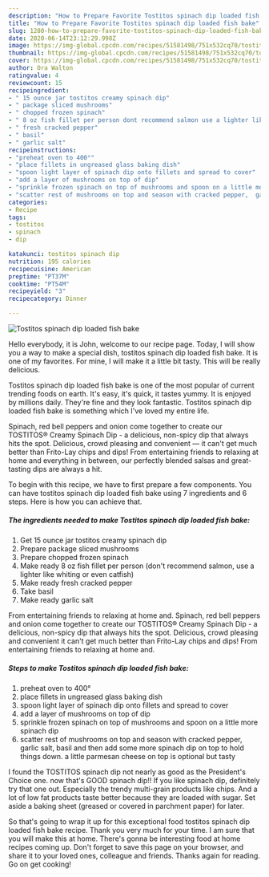 ```yaml
---
description: "How to Prepare Favorite Tostitos spinach dip loaded fish bake"
title: "How to Prepare Favorite Tostitos spinach dip loaded fish bake"
slug: 1280-how-to-prepare-favorite-tostitos-spinach-dip-loaded-fish-bake
date: 2020-06-14T23:12:29.998Z
image: https://img-global.cpcdn.com/recipes/51581498/751x532cq70/tostitos-spinach-dip-loaded-fish-bake-recipe-main-photo.jpg
thumbnail: https://img-global.cpcdn.com/recipes/51581498/751x532cq70/tostitos-spinach-dip-loaded-fish-bake-recipe-main-photo.jpg
cover: https://img-global.cpcdn.com/recipes/51581498/751x532cq70/tostitos-spinach-dip-loaded-fish-bake-recipe-main-photo.jpg
author: Ora Walton
ratingvalue: 4
reviewcount: 15
recipeingredient:
- " 15 ounce jar tostitos creamy spinach dip"
- " package sliced mushrooms"
- " chopped frozen spinach"
- " 8 oz fish fillet per person dont recommend salmon use a lighter like whiting or even catfish"
- " fresh cracked pepper"
- " basil"
- " garlic salt"
recipeinstructions:
- "preheat oven to 400°"
- "place fillets in ungreased glass baking dish"
- "spoon light layer of spinach dip onto fillets and spread to cover"
- "add a layer of mushrooms on top of dip"
- "sprinkle frozen spinach on top of mushrooms and spoon on a little more spinach dip"
- "scatter rest of mushrooms on top and season with cracked pepper,  garlic salt, basil and then add some more spinach dip on top to hold things down. a little parmesan cheese on top is optional but tasty"
categories:
- Recipe
tags:
- tostitos
- spinach
- dip

katakunci: tostitos spinach dip 
nutrition: 195 calories
recipecuisine: American
preptime: "PT37M"
cooktime: "PT54M"
recipeyield: "3"
recipecategory: Dinner

---
```



![Tostitos spinach dip loaded fish bake](https://img-global.cpcdn.com/recipes/51581498/751x532cq70/tostitos-spinach-dip-loaded-fish-bake-recipe-main-photo.jpg)

Hello everybody, it is John, welcome to our recipe page. Today, I will show you a way to make a special dish, tostitos spinach dip loaded fish bake. It is one of my favorites. For mine, I will make it a little bit tasty. This will be really delicious.

Tostitos spinach dip loaded fish bake is one of the most popular of current trending foods on earth. It's easy, it's quick, it tastes yummy. It is enjoyed by millions daily. They're fine and they look fantastic. Tostitos spinach dip loaded fish bake is something which I've loved my entire life.

Spinach, red bell peppers and onion come together to create our TOSTITOS® Creamy Spinach Dip - a delicious, non-spicy dip that always hits the spot. Delicious, crowd pleasing and convenient — it can&#39;t get much better than Frito-Lay chips and dips! From entertaining friends to relaxing at home and everything in between, our perfectly blended salsas and great-tasting dips are always a hit.


To begin with this recipe, we have to first prepare a few components. You can have tostitos spinach dip loaded fish bake using 7 ingredients and 6 steps. Here is how you can achieve that.

<!--inarticleads1-->

##### The ingredients needed to make Tostitos spinach dip loaded fish bake:

1. Get  15 ounce jar tostitos creamy spinach dip
1. Prepare  package sliced mushrooms
1. Prepare  chopped frozen spinach
1. Make ready  8 oz fish fillet per person (don&#39;t recommend salmon, use a lighter like whiting or even catfish)
1. Make ready  fresh cracked pepper
1. Take  basil
1. Make ready  garlic salt


From entertaining friends to relaxing at home and. Spinach, red bell peppers and onion come together to create our TOSTITOS® Creamy Spinach Dip - a delicious, non-spicy dip that always hits the spot. Delicious, crowd pleasing and convenient it can&#39;t get much better than Frito-Lay chips and dips! From entertaining friends to relaxing at home and. 

<!--inarticleads2-->

##### Steps to make Tostitos spinach dip loaded fish bake:

1. preheat oven to 400°
1. place fillets in ungreased glass baking dish
1. spoon light layer of spinach dip onto fillets and spread to cover
1. add a layer of mushrooms on top of dip
1. sprinkle frozen spinach on top of mushrooms and spoon on a little more spinach dip
1. scatter rest of mushrooms on top and season with cracked pepper,  garlic salt, basil and then add some more spinach dip on top to hold things down. a little parmesan cheese on top is optional but tasty


I found the TOSTITOS spinach dip not nearly as good as the President&#39;s Choice one. now that&#39;s GOOD spinach dip!! If you like spinach dip, definitely try that one out. Especially the trendy multi-grain products like chips. And a lot of low fat products taste better because they are loaded with sugar. Set aside a baking sheet (greased or covered in parchment paper) for later. 

So that's going to wrap it up for this exceptional food tostitos spinach dip loaded fish bake recipe. Thank you very much for your time. I am sure that you will make this at home. There's gonna be interesting food at home recipes coming up. Don't forget to save this page on your browser, and share it to your loved ones, colleague and friends. Thanks again for reading. Go on get cooking!
